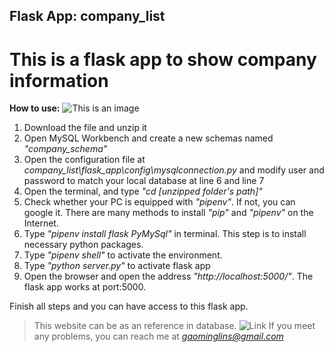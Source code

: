 ## Flask App: company_list
# This is a flask app to show company information

**How to use:**
![This is an image](https://s3.us-east-1.amazonaws.com/General_V88/boomyeah2015/codingdojo/curriculum/content/chapter/1626360541__Screen%20Shot%202021-07-15%20at%209.18.37%20AM.png)
1. Download the file and unzip it
2. Open MySQL Workbench and create a new schemas named *"company_schema"*
3. Open the configuration file at *company_list\flask_app\config\mysqlconnection.py* and modify user and password to match your local database at line 6 and line 7
4. Open the terminal, and type *"cd [unzipped folder's path]"*
5. Check whether your PC is equipped with *"pipenv"*. If not, you can google it. There are many methods to install *"pip"* and *"pipenv"* on the Internet.
6. Type *"pipenv install flask PyMySql"* in terminal. This step is to install necessary python packages.
7. Type *"pipenv shell"* to activate the environment. 
8. Type *"python server.py"* to activate flask app
9. Open the browser and open the address *"http://localhost:5000/"*. The flask app works at port:5000.

Finish all steps and you can have access to this flask app.

> This website can be as an reference in database. ![Link](https://www.visualcapitalist.com/the-biggest-companies-in-the-world-in-2021/)
> If you meet any problems, you can reach me at *gaominglins@gmail.com*
